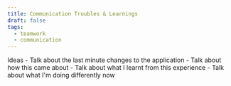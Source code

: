 ```yaml
---
title: Communication Troubles & Learnings
draft: false
tags:
  - teamwork
  - communication
---
```


Ideas 
	- Talk about the last minute changes to the application 
	- Talk about how this came about
	- Talk about what I learnt from this experience
	- Talk about what I'm doing differently now
